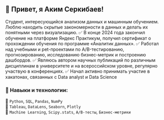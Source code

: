 ## 👋 Привет, я Аким Серкибаев!

Студент, интересующийся анализом данных и машинным обучением. Люблю находить скрытые закономерности в данных и делать их понятными через визуализацию. 
  ✅ В конце 2024 года закончил обучение на платформе Яндекс Практикум, получил сертификат о прохождении обучения по программе «Аналитик данных». 
  ✅ Работал над учебными и pet-проектами по A/B-тестированию, прогнозированию, исследованию бизнес-метрик и построению дашбордов. 
  ✅ Являюсь автором научных публикаций по различным дисциплинам в университете и на всероссийском уровне, регулярно участвую в конференциях. 
  ✅ Начал активно принимать участие в хакатонах, связанных с Data analyst и Data Science

### 🚀 Навыки и технологии:
🔹 `Python`, `SQL`, `Pandas`, `NumPy`  
🔹 `Tableau`, `DataLens`, `Seaborn`, `Plotly`  
🔹 `Machine Learning`, `Scipy.stats`, `A/B-тесты`, `Бизнес-метрики`
